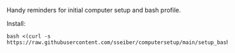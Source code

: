 Handy reminders for initial computer setup and bash profile.

Install:
```
bash <(curl -s https://raw.githubusercontent.com/sseiber/computersetup/main/setup_bash.sh)
```
